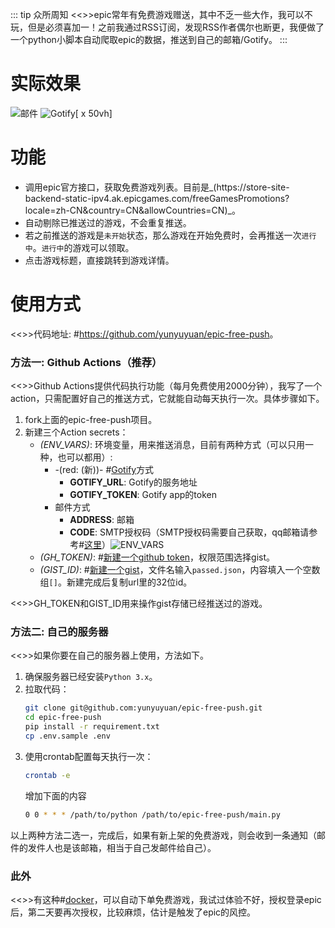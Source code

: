::: tip 众所周知
<<>>epic常年有免费游戏赠送，其中不乏一些大作，我可以不玩，但是必须喜加一！之前我通过RSS订阅，发现RSS作者偶尔也断更，我便做了一个python小脚本自动爬取epic的数据，推送到自己的邮箱/Gotify。
:::
# 实际效果
![邮件](https://s2.loli.net/2023/04/05/ZnMqTJDFLpdV5ey.png)
![Gotify[ x 50vh]](https://s2.loli.net/2024/09/30/qyFb2fEpow1TcYh.jpg)

# 功能
* 调用epic官方接口，获取免费游戏列表。目前是_(https\://store-site-backend-static-ipv4.ak.epicgames.com/freeGamesPromotions?locale=zh-CN&country=CN&allowCountries=CN)_。
* 自动剔除已推送过的游戏，不会重复推送。
* 若之前推送的游戏是`未开始`状态，那么游戏在开始免费时，会再推送一次`进行中`。`进行中`的游戏可以领取。
* 点击游戏标题，直接跳转到游戏详情。

# 使用方式
<<>>代码地址: #[https\://github.com/yunyuyuan/epic-free-push](https://github.com/yunyuyuan/epic-free-push#quick-start)。

### 方法一: Github Actions（推荐）
<<>>Github Actions提供代码执行功能（每月免费使用2000分钟），我写了一个action，只需配置好自己的推送方式，它就能自动每天执行一次。具体步骤如下。
1. fork上面的epic-free-push项目。
2. 新建三个Action secrets：
    * _(ENV_VARS)_: 环境变量，用来推送消息，目前有两种方式（可以只用一种，也可以都用）:
      * -(red: (新))- #[Gotify](https://gotify.net/docs/)方式
        * **GOTIFY_URL**: Gotify的服务地址
        * **GOTIFY_TOKEN**: Gotify app的token
      * 邮件方式
        * **ADDRESS**: 邮箱
        * **CODE**: SMTP授权码（SMTP授权码需要自己获取，qq邮箱请参考#[这里](https://service.mail.qq.com/detail/0/75)）![ENV_VARS](https://s2.loli.net/2023/08/16/vQmoZLqKzCBdksD.png)
    * _(GH_TOKEN)_: #[新建一个github token](https://github.com/settings/tokens/new)，权限范围选择gist。
    * _(GIST_ID)_: #[新建一个gist](https://gist.github.com/)，文件名输入`passed.json`，内容填入一个空数组`[]`。新建完成后复制url里的32位id。

<<>>GH_TOKEN和GIST_ID用来操作gist存储已经推送过的游戏。
### 方法二: 自己的服务器
<<>>如果你要在自己的服务器上使用，方法如下。
1. 确保服务器已经安装`Python 3.x`。
2. 拉取代码：
    ```sh
    git clone git@github.com:yunyuyuan/epic-free-push.git
    cd epic-free-push
    pip install -r requirement.txt
    cp .env.sample .env
    ```
3. 使用crontab配置每天执行一次：
    ```sh
    crontab -e
    ```
    增加下面的内容
    ```sh
    0 0 * * * /path/to/python /path/to/epic-free-push/main.py
    ```

以上两种方法二选一，完成后，如果有新上架的免费游戏，则会收到一条通知（邮件的发件人也是该邮箱，相当于自己发邮件给自己）。

### 此外
<<>>有这种#[docker](https://hub.docker.com/r/charlocharlie/epicgames-freegames)，可以自动下单免费游戏，我试过体验不好，授权登录epic后，第二天要再次授权，比较麻烦，估计是触发了epic的风控。